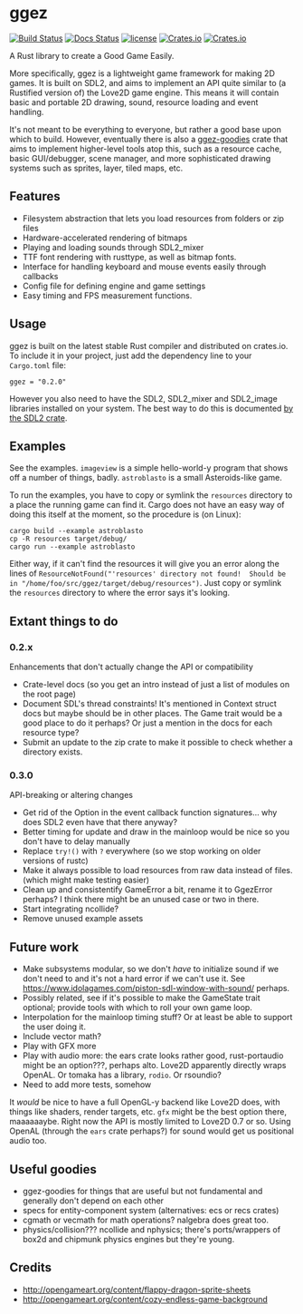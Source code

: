 # ggez
[![Build Status](https://travis-ci.org/ggez/ggez.svg?branch=master)](https://travis-ci.org/ggez/ggez) [![Docs Status](https://docs.rs/ggez/badge.svg)](https://docs.rs/ggez) [![license](http://img.shields.io/badge/license-MIT-blue.svg)](https://github.com/svenstaro/ggez/blob/master/LICENSE) [![Crates.io](https://img.shields.io/crates/v/ggez.svg)](https://crates.io/crates/ggez) [![Crates.io](https://img.shields.io/crates/d/ggez.svg)](https://crates.io/crates/ggez)

A Rust library to create a Good Game Easily.

More specifically, ggez is a lightweight game framework for making 2D games.  It is built on SDL2, and aims to
implement an API quite similar to (a Rustified version of) the Love2D game engine.  This means it will contain
basic and portable 2D drawing, sound, resource loading and event handling.

It's not meant to be everything to everyone, but rather a good base upon which to build.  However, eventually
there is also a [ggez-goodies](https://github.com/ggez/ggez-goodies) crate that aims to implement higher-level 
tools atop this, such as a resource cache, basic GUI/debugger, scene manager, and more sophisticated drawing 
systems such as sprites, layer, tiled maps, etc.


## Features

* Filesystem abstraction that lets you load resources from folders or zip files
* Hardware-accelerated rendering of bitmaps
* Playing and loading sounds through SDL2_mixer
* TTF font rendering with rusttype, as well as bitmap fonts.
* Interface for handling keyboard and mouse events easily through callbacks
* Config file for defining engine and game settings
* Easy timing and FPS measurement functions.

## Usage

ggez is built on the latest stable Rust compiler and distributed on crates.io.  To include it in your project, just
add the dependency line to your `Cargo.toml` file:

```
ggez = "0.2.0"
```

However you also need to have the SDL2, SDL2_mixer and SDL2_image libraries installed on your system.  The best way to do this is documented
[by the SDL2 crate](https://github.com/AngryLawyer/rust-sdl2#user-content-requirements).


## Examples

See the examples.  `imageview` is a simple hello-world-y program that shows off a number of things, badly.
`astroblasto` is a small Asteroids-like game.

To run the examples, you have to copy or symlink the `resources` directory to a
place the running game can find it.  Cargo does not have an easy way
of doing this itself at the moment, so the procedure is (on Linux):

```
cargo build --example astroblasto
cp -R resources target/debug/
cargo run --example astroblasto
```

Either way, if it can't find the resources it will give you an error
along the lines of `ResourceNotFound("'resources' directory not
found!  Should be in "/home/foo/src/ggez/target/debug/resources")`.
Just copy or symlink the `resources` directory to where the error says it's
looking.

## Extant things to do

### 0.2.x

Enhancements that don't actually change the API or compatibility

* Crate-level docs (so you get an intro instead of just a list of modules on the root page)
* Document SDL's thread constraints!  It's mentioned in Context struct docs but maybe should be in other places.  The
Game trait would be a good place to do it perhaps?  Or just a mention in the docs for each resource type?
* Submit an update to the zip crate to make it possible to check whether a directory exists.

### 0.3.0

API-breaking or altering changes

* Get rid of the Option in the event callback function signatures... why does SDL2 even have that there anyway?
* Better timing for update and draw in the mainloop would be nice so you don't have to delay manually
* Replace `try!()` with `?` everywhere (so we stop working on older versions of rustc)
* Make it always possible to load resources from raw data instead of files. (which might make testing easier)
* Clean up and consistentify GameError a bit, rename it to GgezError perhaps?  I think there might be an unused case
or two in there.
* Start integrating ncollide?
* Remove unused example assets


## Future work

* Make subsystems modular, so we don't *have* to initialize sound if we don't need to and it's not a hard error if we can't use it.  See https://www.idolagames.com/piston-sdl-window-with-sound/ perhaps.
* Possibly related, see if it's possible to make the GameState trait optional; provide tools with which to roll your own game loop.
* Interpolation for the mainloop timing stuff?  Or at least be able to support the user doing it.
* Include vector math?
* Play with GFX more
* Play with audio more: the ears crate looks rather good, rust-portaudio might be an option???, perhaps alto.  Love2D
apparently directly wraps OpenAL.  Or tomaka has a library, `rodio`.  Or rsoundio?
* Need to add more tests, somehow

It *would* be nice to have a full OpenGL-y backend like Love2D does, with things like shaders, render targets,
etc.  `gfx` might be the best option there, maaaaaaybe.  Right now the API is mostly limited to Love2D 0.7 or so.  Using OpenAL (through the `ears` crate perhaps?)
for sound would get us positional audio too.  

## Useful goodies

* ggez-goodies for things that are useful but not fundamental and generally don't depend on each other
* specs for entity-component system (alternatives: ecs or recs crates)
* cgmath or vecmath for math operations?  nalgebra does great too.
* physics/collision???  ncollide and nphysics; there's ports/wrappers of box2d and chipmunk physics engines but they're young.

## Credits

* http://opengameart.org/content/flappy-dragon-sprite-sheets
* http://opengameart.org/content/cozy-endless-game-background
